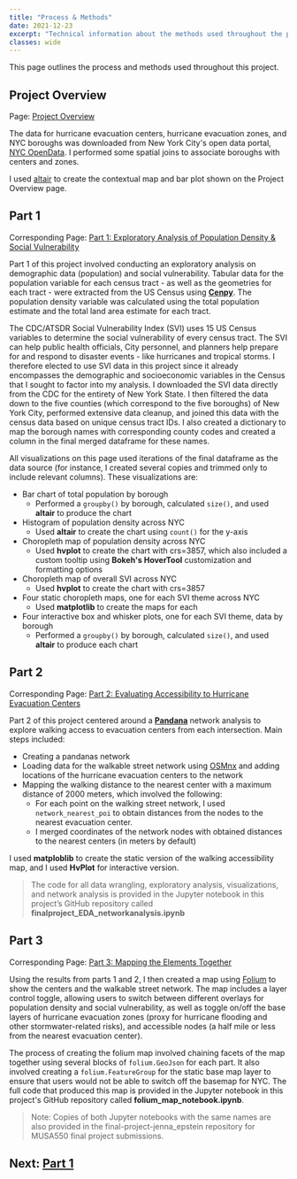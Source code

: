 ```yaml
---
title: "Process & Methods"
date: 2021-12-23
excerpt: "Technical information about the methods used throughout the project."
classes: wide
---
```

This page outlines the process and methods used throughout this project.

## Project Overview
Page: [Project Overview](https://jennaepstein.github.io/MUSA550-finalproject/overview/)

The data for hurricane evacuation centers, hurricane evacuation zones, and NYC boroughs was downloaded from New York City's open data portal, [NYC OpenData](https://opendata.cityofnewyork.us/). I performed some spatial joins to associate boroughs with centers and zones.

I used [altair](https://altair-viz.github.io/) to create the contextual map and bar plot shown on the Project Overview page.


## Part 1
Corresponding Page: [Part 1: Exploratory Analysis of Population Density & Social Vulnerability](https://jennaepstein.github.io/MUSA550-finalproject/part1-exploratory-analysis/)

Part 1 of this project involved conducting an exploratory analysis on demographic data (population) and social vulnerability. Tabular data for the population variable for each census tract - as well as the geometries for each tract - were extracted from the US Census using **[Cenpy](http://cenpy-devs.github.io/cenpy/index.html)**. The population density variable was calculated using the total population estimate and the total land area estimate for each tract.

The CDC/ATSDR Social Vulnerability Index (SVI) uses 15 US Census variables to determine the social vulnerability of every census tract. The SVI can help public health officials, City personnel, and planners help prepare for and respond to disaster events - like hurricanes and tropical storms. I therefore elected to use SVI data in this project since it already encompasses the demographic and socioeconomic variables in the Census that I sought to factor into my analysis. I downloaded the SVI data directly from the CDC for the entirety of New York State. I then filtered the data down to the five counties (which correspond to the five boroughs) of New York City, performed extensive data cleanup, and joined this data with the census data based on unique census tract IDs. I also created a dictionary to map the borough names with corresponding county codes and created a column in the final merged dataframe for these names.

 All visualizations on this page used iterations of the final dataframe as the data source (for instance, I created several copies and trimmed only to include relevant columns). These visualizations are:
* Bar chart of total population by borough
    - Performed a `groupby()` by borough, calculated `size()`, and used **altair** to produce the chart
* Histogram of population density across NYC
    - Used **altair** to create the chart using `count()` for the y-axis
* Choropleth map of population density across NYC
    - Used **hvplot** to create the chart with crs=3857, which also included a custom tooltip using **Bokeh's HoverTool** customization and formatting options
* Choropleth map of overall SVI across NYC
    - Used **hvplot** to create the chart with crs=3857
* Four static choropleth maps, one for each SVI theme across NYC
    - Used **matplotlib** to create the maps for each
* Four interactive box and whisker plots, one for each SVI theme, data by borough
    - Performed a `groupby()` by borough, calculated `size()`, and used **altair** to produce each chart



## Part 2
Corresponding Page: [Part 2: Evaluating Accessibility to Hurricane Evacuation Centers](https://jennaepstein.github.io/MUSA550-finalproject/part2-accessibility-to-centers/)

Part 2 of this project centered around a **[Pandana](http://udst.github.io/pandana/)** network analysis to explore walking access to evacuation centers from each intersection. Main steps included:
* Creating a pandanas network 
* Loading data for the walkable street network using [OSMnx](https://osmnx.readthedocs.io/en/stable/) and adding locations of the hurricane evacuation centers to the network
* Mapping the walking distance to the nearest center with a maximum distance of 2000 meters, which involved the following:
    - For each point on the walking street network, I used `network_nearest_poi` to obtain distances from the nodes to the nearest evacuation center.
    - I merged coordinates of the network nodes with obtained distances to the nearest centers (in meters by default)

I used **matploblib** to create the static version of the walking accessibility map, and I used **HvPlot** for interactive version.

>The code for all data wrangling, exploratory analysis, visualizations, and network analysis is provided in the Jupyter notebook in this project’s GitHub repository called **finalproject_EDA_networkanalysis.ipynb**

## Part 3
Corresponding Page: [Part 3: Mapping the Elements Together](https://jennaepstein.github.io/MUSA550-finalproject/part3-folium-map/)

Using the results from parts 1 and 2, I then created a map using [Folium](https://python-visualization.github.io/folium/) to show the centers and the walkable street network. The map includes a layer control toggle, allowing users to switch between different overlays for population density and social vulnerability, as well as toggle on/off the base layers of hurricane evacuation zones (proxy for hurricane flooding and other stormwater-related risks), and accessible nodes (a half mile or less from the nearest evacuation center).

The process of creating the folium map involved chaining facets of the map together using several blocks of `folium.GeoJson` for each part. It also involved creating a `folium.FeatureGroup` for the static base map layer to ensure that users would not be able to switch off the basemap for NYC. The full code that produced this map is provided in the Jupyter notebook in this project's GitHub repository called **folium_map_notebook.ipynb**. 

>Note: Copies of both Jupyter notebooks with the same names are also provided in the final-project-jenna_epstein repository for MUSA550 final project submissions.

## Next: [Part 1](https://jennaepstein.github.io/MUSA550-finalproject/part1-exploratory-analysis/)